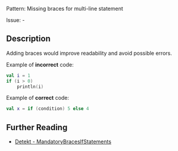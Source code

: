 Pattern: Missing braces for multi-line statement

Issue: -

## Description

Adding braces would improve readability and avoid possible errors.

Example of **incorrect** code:

```kotlin
val i = 1
if (i > 0)
    println(i)
```

Example of **correct** code:

```kotlin
val x = if (condition) 5 else 4
```

## Further Reading

* [Detekt - MandatoryBracesIfStatements](https://detekt.github.io/detekt/style.html#mandatorybracesifstatements)